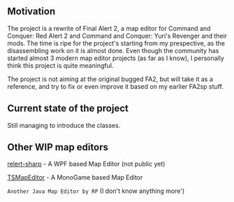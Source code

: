 ## Motivation

The project is a rewrite of Final Alert 2, a map editor for Command and Conquer: Red Alert 2 and Command and Conquer: Yuri's Revenger and their mods.
The time is ripe for the project's starting from my prespective, as the disassembling work on it is almost done.
Even though the community has started almost 3 modern map editor projects (as far as I know), I personally think this project is quite meaningful.

The project is not aiming at the original bugged FA2, but will take it as a reference, and try to fix or even improve it based on my earlier FA2sp stuff.  

## Current state of the project
Still managing to introduce the classes.

## Other WIP map editors
[relert-sharp](https://github.com/FrozenFog/relert-sharp) - A WPF based Map Editor (not public yet)

[TSMapEditor](https://github.com/Rampastring/TSMapEditor) - A MonoGame based Map Editor

`Another Java Map Editor by RP` (I don't know anything more')
